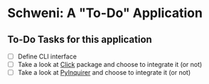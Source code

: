 # Schweni: A "To-Do" Application

## To-Do Tasks for this application
- [ ] Define CLI interface
- [ ] Take a look at [Click](https://click.palletsprojects.com/en/7.x/) package and choose to integrate it (or not)
- [ ] Take a look at [PyInquirer](https://github.com/CITGuru/PyInquirer) and choose to integrate it (or not)
